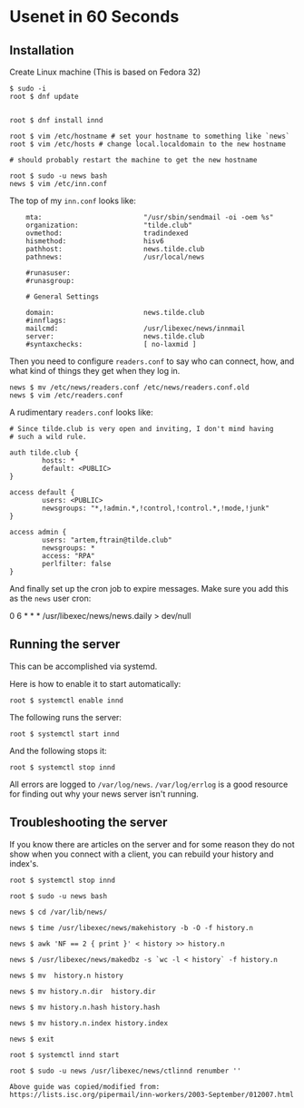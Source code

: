 # Usenet in 60 Seconds

## Installation

Create Linux machine (This is based on Fedora 32)

    $ sudo -i
    root $ dnf update


    root $ dnf install innd

    root $ vim /etc/hostname # set your hostname to something like `news`
    root $ vim /etc/hosts # change local.localdomain to the new hostname

    # should probably restart the machine to get the new hostname

    root $ sudo -u news bash
    news $ vim /etc/inn.conf

The top of my `inn.conf` looks like:
        
        mta:                         "/usr/sbin/sendmail -oi -oem %s"
        organization:                "tilde.club"
        ovmethod:                    tradindexed
        hismethod:                   hisv6
        pathhost:                    news.tilde.club
        pathnews:                    /usr/local/news

        #runasuser:
        #runasgroup:

        # General Settings

        domain:                      news.tilde.club
        #innflags:
        mailcmd:                     /usr/libexec/news/innmail
        server:                      news.tilde.club
        #syntaxchecks:               [ no-laxmid ]


Then you need to configure `readers.conf` to say who can connect, how, and what
kind of things they get when they log in.

    news $ mv /etc/news/readers.conf /etc/news/readers.conf.old
    news $ vim /etc/readers.conf

A rudimentary `readers.conf` looks like:

    # Since tilde.club is very open and inviting, I don't mind having
    # such a wild rule.
    
    auth tilde.club {
            hosts: *
            default: <PUBLIC>
    }

    access default {
            users: <PUBLIC>
            newsgroups: "*,!admin.*,!control,!control.*,!mode,!junk"
    }

    access admin {
            users: "artem,ftrain@tilde.club"
            newsgroups: *
            access: "RPA"
            perlfilter: false
    }

And finally set up the cron job to expire messages. Make sure you add this as
the `news` user cron:

0 6 * * *               /usr/libexec/news/news.daily > dev/null

## Running the server

This can be accomplished via systemd. 

Here is how to enable it to start automatically:

    root $ systemctl enable innd

The following runs the server:

    root $ systemctl start innd

And the following stops it:

    root $ systemctl stop innd

All errors are logged to `/var/log/news`. `/var/log/errlog` is a good resource for finding
out why your news server isn't running. 



## Troubleshooting the server

If you know there are articles on the server and for some reason they do not show when you connect with a client, you can rebuild your history and index's.

    root $ systemctl stop innd
    
    root $ sudo -u news bash
        
    news $ cd /var/lib/news/
    
    news $ time /usr/libexec/news/makehistory -b -O -f history.n
    
    news $ awk 'NF == 2 { print }' < history >> history.n
    
    news $ /usr/libexec/news/makedbz -s `wc -l < history` -f history.n
    
    news $ mv  history.n history
    
    news $ mv history.n.dir  history.dir
    
    news $ mv history.n.hash history.hash
    
    news $ mv history.n.index history.index
    
    news $ exit
    
    root $ systemctl innd start
    
    root $ sudo -u news /usr/libexec/news/ctlinnd renumber ''
        
    Above guide was copied/modified from: https://lists.isc.org/pipermail/inn-workers/2003-September/012007.html
    
    
    
    
